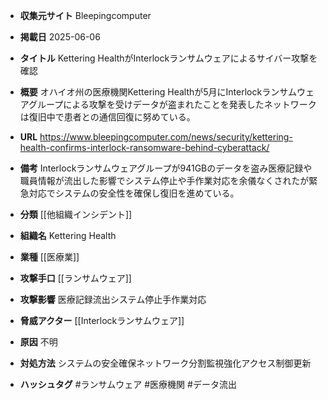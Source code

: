 - **収集元サイト** Bleepingcomputer

- **掲載日** 2025-06-06

- **タイトル** Kettering HealthがInterlockランサムウェアによるサイバー攻撃を確認

- **概要** オハイオ州の医療機関Kettering Healthが5月にInterlockランサムウェアグループによる攻撃を受けデータが盗まれたことを発表したネットワークは復旧中で患者との通信回復に努めている。

- **URL** https://www.bleepingcomputer.com/news/security/kettering-health-confirms-interlock-ransomware-behind-cyberattack/

- **備考** Interlockランサムウェアグループが941GBのデータを盗み医療記録や職員情報が流出した影響でシステム停止や手作業対応を余儀なくされたが緊急対応でシステムの安全性を確保し復旧を進めている。

- **分類** [[他組織インシデント]]

- **組織名** Kettering Health

- **業種** [[医療業]]

- **攻撃手口** [[ランサムウェア]]

- **攻撃影響** 医療記録流出システム停止手作業対応

- **脅威アクター** [[Interlockランサムウェア]]

- **原因** 不明

- **対処方法** システムの安全確保ネットワーク分割監視強化アクセス制御更新

- **ハッシュタグ** #ランサムウェア #医療機関 #データ流出
